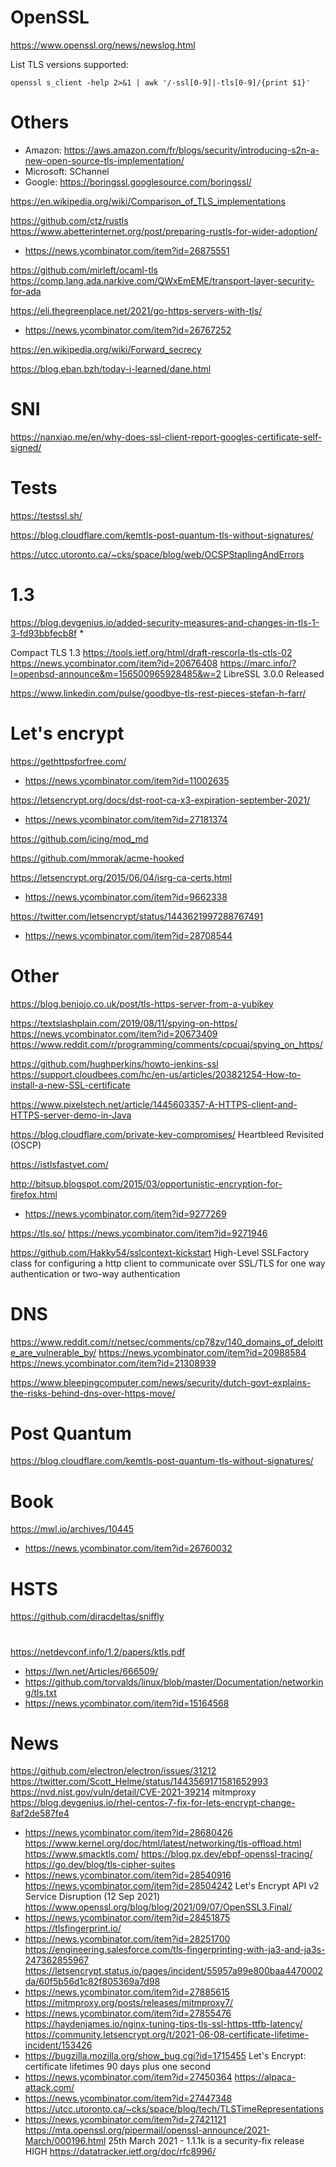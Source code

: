 # OpenSSL
https://www.openssl.org/news/newslog.html

List TLS versions supported:

    openssl s_client -help 2>&1 | awk '/-ssl[0-9]|-tls[0-9]/{print $1}'

# Others
- Amazon: https://aws.amazon.com/fr/blogs/security/introducing-s2n-a-new-open-source-tls-implementation/
- Microsoft: SChannel
- Google: https://boringssl.googlesource.com/boringssl/

https://en.wikipedia.org/wiki/Comparison_of_TLS_implementations

https://github.com/ctz/rustls
https://www.abetterinternet.org/post/preparing-rustls-for-wider-adoption/
* https://news.ycombinator.com/item?id=26875551

https://github.com/mirleft/ocaml-tls
https://comp.lang.ada.narkive.com/QWxEmEME/transport-layer-security-for-ada

https://eli.thegreenplace.net/2021/go-https-servers-with-tls/
* https://news.ycombinator.com/item?id=26767252

https://en.wikipedia.org/wiki/Forward_secrecy

https://blog.eban.bzh/today-i-learned/dane.html

# SNI
https://nanxiao.me/en/why-does-ssl-client-report-googles-certificate-self-signed/

# Tests
https://testssl.sh/

https://blog.cloudflare.com/kemtls-post-quantum-tls-without-signatures/

https://utcc.utoronto.ca/~cks/space/blog/web/OCSPStaplingAndErrors

# 1.3
https://blog.devgenius.io/added-security-measures-and-changes-in-tls-1-3-fd93bbfecb8f
* 

Compact TLS 1.3 https://tools.ietf.org/html/draft-rescorla-tls-ctls-02 https://news.ycombinator.com/item?id=20676408
https://marc.info/?l=openbsd-announce&m=156500965928485&w=2 LibreSSL 3.0.0 Released

https://www.linkedin.com/pulse/goodbye-tls-rest-pieces-stefan-h-farr/

# Let's encrypt
https://gethttpsforfree.com/
* https://news.ycombinator.com/item?id=11002635

https://letsencrypt.org/docs/dst-root-ca-x3-expiration-september-2021/
* https://news.ycombinator.com/item?id=27181374

https://github.com/icing/mod_md

https://github.com/mmorak/acme-hooked

https://letsencrypt.org/2015/06/04/isrg-ca-certs.html
* https://news.ycombinator.com/item?id=9662338

https://twitter.com/letsencrypt/status/1443621997288767491
* https://news.ycombinator.com/item?id=28708544

# Other
https://blog.benjojo.co.uk/post/tls-https-server-from-a-yubikey

https://textslashplain.com/2019/08/11/spying-on-https/ https://news.ycombinator.com/item?id=20673409
https://www.reddit.com/r/programming/comments/cpcuaj/spying_on_https/

https://github.com/hughperkins/howto-jenkins-ssl
https://support.cloudbees.com/hc/en-us/articles/203821254-How-to-install-a-new-SSL-certificate

https://www.pixelstech.net/article/1445603357-A-HTTPS-client-and-HTTPS-server-demo-in-Java

https://blog.cloudflare.com/private-key-compromises/ Heartbleed Revisited (OSCP)

https://istlsfastyet.com/

http://bitsup.blogspot.com/2015/03/opportunistic-encryption-for-firefox.html
* https://news.ycombinator.com/item?id=9277269

https://tls.so/
https://news.ycombinator.com/item?id=9271946

https://github.com/Hakky54/sslcontext-kickstart High-Level SSLFactory class for configuring a http client to communicate over SSL/TLS for one way authentication or two-way authentication

# DNS
https://www.reddit.com/r/netsec/comments/cp78zv/140_domains_of_deloitte_are_vulnerable_by/
https://news.ycombinator.com/item?id=20988584 https://news.ycombinator.com/item?id=21308939

https://www.bleepingcomputer.com/news/security/dutch-govt-explains-the-risks-behind-dns-over-https-move/

# Post Quantum
https://blog.cloudflare.com/kemtls-post-quantum-tls-without-signatures/

# Book
https://mwl.io/archives/10445
* https://news.ycombinator.com/item?id=26760032

# HSTS

https://github.com/diracdeltas/sniffly

#
https://netdevconf.info/1.2/papers/ktls.pdf
* https://lwn.net/Articles/666509/
* https://github.com/torvalds/linux/blob/master/Documentation/networking/tls.txt
* https://news.ycombinator.com/item?id=15164568

# News
https://github.com/electron/electron/issues/31212
https://twitter.com/Scott_Helme/status/1443569171581652993
https://nvd.nist.gov/vuln/detail/CVE-2021-39214 mitmproxy
https://blog.devgenius.io/rhel-centos-7-fix-for-lets-encrypt-change-8af2de587fe4
* https://news.ycombinator.com/item?id=28680426
https://www.kernel.org/doc/html/latest/networking/tls-offload.html
https://www.smacktls.com/
https://blog.px.dev/ebpf-openssl-tracing/
https://go.dev/blog/tls-cipher-suites
* https://news.ycombinator.com/item?id=28540916
https://news.ycombinator.com/item?id=28504242 Let's Encrypt API v2 Service Disruption (12 Sep 2021)
https://www.openssl.org/blog/blog/2021/09/07/OpenSSL3.Final/
* https://news.ycombinator.com/item?id=28451875
https://tlsfingerprint.io/
* https://news.ycombinator.com/item?id=28251700
https://engineering.salesforce.com/tls-fingerprinting-with-ja3-and-ja3s-247362855967
https://letsencrypt.status.io/pages/incident/55957a99e800baa4470002da/60f5b56d1c82f805369a7d98
* https://news.ycombinator.com/item?id=27885615
https://mitmproxy.org/posts/releases/mitmproxy7/
* https://news.ycombinator.com/item?id=27855476
https://haydenjames.io/nginx-tuning-tips-tls-ssl-https-ttfb-latency/
https://community.letsencrypt.org/t/2021-06-08-certificate-lifetime-incident/153426
* https://bugzilla.mozilla.org/show_bug.cgi?id=1715455 Let's Encrypt: certificate lifetimes 90 days plus one second
* https://news.ycombinator.com/item?id=27450364
https://alpaca-attack.com/
* https://news.ycombinator.com/item?id=27447348
https://utcc.utoronto.ca/~cks/space/blog/tech/TLSTimeRepresentations
* https://news.ycombinator.com/item?id=27421121
https://mta.openssl.org/pipermail/openssl-announce/2021-March/000196.html 25th March 2021 - 1.1.1k is a security-fix release HIGH
https://datatracker.ietf.org/doc/rfc8996/